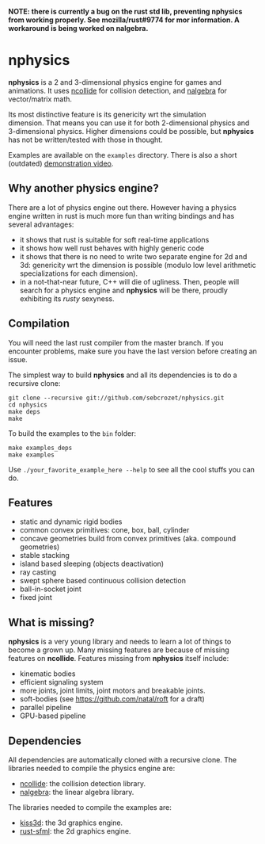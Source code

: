 **NOTE: there is currently a bug on the rust std lib, preventing nphysics from working properly.
See mozilla/rust#9774 for mor information. A workaround is being worked on nalgebra.**

nphysics
========
**nphysics** is a 2 and 3-dimensional physics engine for games and animations. It uses
[ncollide](https://github.com/sebcrozet/ncollide) for collision detection, and
[nalgebra](https://github.com/sebcrozet/nalgebra) for vector/matrix math.

Its most distinctive feature is its genericity wrt the simulation
dimension. That means you can use it for both 2-dimensional physics and
3-dimensional physics. Higher dimensions could be possible, but **nphysics**
has not be written/tested with those in thought.

Examples are available on the `examples` directory.
There is also a short (outdated) [demonstration video](http://youtu.be/CANjXZ5rocI).

## Why another physics engine?
There are a lot of physics engine out there.
However having a physics engine written in rust is much more fun than
writing bindings and has several advantages:
- it shows that rust is suitable for soft real-time applications
- it shows how well rust behaves with highly generic code
- it shows that there is no need to write two separate engine for 2d and 3d:
  genericity wrt the dimension is possible (modulo low level arithmetic
  specializations for each dimension).
- in a not-that-near future, C++ will die of ugliness. Then, people will
  search for a physics engine and **nphysics** will be there, proudly
  exhibiting its _rusty_ sexyness.

## Compilation
You will need the last rust compiler from the master branch.
If you encounter problems, make sure you have the last version before creating an issue.

The simplest way to build **nphysics** and all its dependencies is to do a
recursive clone:


    git clone --recursive git://github.com/sebcrozet/nphysics.git
    cd nphysics
    make deps
    make

To build the examples to the `bin` folder:


    make examples_deps
    make examples


Use `./your_favorite_example_here --help` to see all the cool stuffs you can do.

## Features
- static and dynamic rigid bodies
- common convex primitives: cone, box, ball, cylinder
- concave geometries build from convex primitives (aka. compound geometries)
- stable stacking
- island based sleeping (objects deactivation)
- ray casting
- swept sphere based continuous collision detection
- ball-in-socket joint
- fixed joint

## What is missing?
**nphysics** is a very young library and needs to learn a lot of things to
become a grown up. Many missing features are because of missing features on
**ncollide**. Features missing from **nphysics** itself include:

- kinematic bodies
- efficient signaling system
- more joints, joint limits, joint motors and breakable joints.
- soft-bodies (see https://github.com/natal/roft for a draft)
- parallel pipeline
- GPU-based pipeline

## Dependencies
All dependencies are automatically cloned with a recursive clone.
The libraries needed to compile the physics engine are:

* [ncollide](https://github.com/sebcrozet/ncollide): the collision detection library.
* [nalgebra](https://github.com/sebcrozet/nalgebra): the linear algebra library.

The libraries needed to compile the examples are:

* [kiss3d](https://github.com/sebcrozet/kiss3d): the 3d graphics engine.
* [rust-sfml](https://github.com/JeremyLetang/rust-sfml): the 2d graphics engine.
